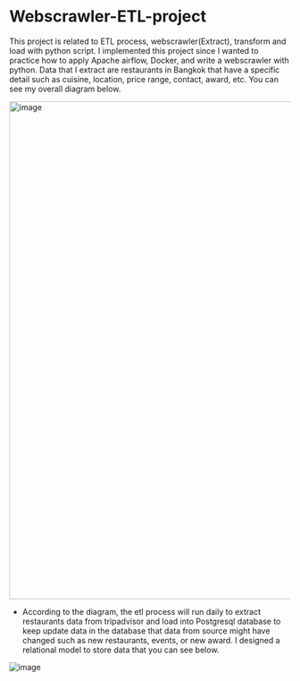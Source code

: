 # Webscrawler-ETL-project

This project is related to ETL process, webscrawler(Extract), transform and load with python script. I implemented this project since I wanted to practice how to apply Apache airflow, Docker, and write a webscrawler with python. Data that I extract are restaurants in Bangkok that have a specific detail such as cuisine, location, price range, contact, award, etc. You can see my overall diagram below.

<img width="890" alt="image" src="https://user-images.githubusercontent.com/102346723/213926933-74d2ced1-9d50-4539-864a-6ce26a7f9ff4.png">

- According to the diagram, the etl process will run daily to extract restaurants data from tripadvisor and load into Postgresql database to keep update data in the database that data from source might have changed such as new restaurants, events, or new award. I designed a relational model to store data that you can see below.

![image](https://user-images.githubusercontent.com/102346723/213959850-5bd9648e-945d-4f72-8c56-04e41533073f.png)
